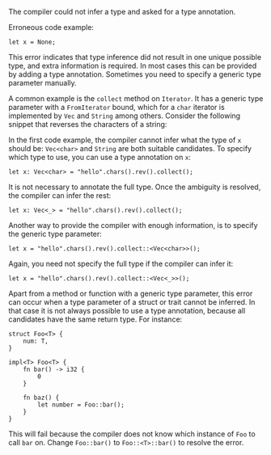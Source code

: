 The compiler could not infer a type and asked for a type annotation.

Erroneous code example:

```compile_fail,E0282
let x = None;
```

This error indicates that type inference did not result in one unique possible
type, and extra information is required. In most cases this can be provided
by adding a type annotation. Sometimes you need to specify a generic type
parameter manually.

A common example is the `collect` method on `Iterator`. It has a generic type
parameter with a `FromIterator` bound, which for a `char` iterator is
implemented by `Vec` and `String` among others. Consider the following snippet
that reverses the characters of a string:

In the first code example, the compiler cannot infer what the type of `x` should
be: `Vec<char>` and `String` are both suitable candidates. To specify which type
to use, you can use a type annotation on `x`:

```
let x: Vec<char> = "hello".chars().rev().collect();
```

It is not necessary to annotate the full type. Once the ambiguity is resolved,
the compiler can infer the rest:

```
let x: Vec<_> = "hello".chars().rev().collect();
```

Another way to provide the compiler with enough information, is to specify the
generic type parameter:

```
let x = "hello".chars().rev().collect::<Vec<char>>();
```

Again, you need not specify the full type if the compiler can infer it:

```
let x = "hello".chars().rev().collect::<Vec<_>>();
```

Apart from a method or function with a generic type parameter, this error can
occur when a type parameter of a struct or trait cannot be inferred. In that
case it is not always possible to use a type annotation, because all candidates
have the same return type. For instance:

```compile_fail,E0282
struct Foo<T> {
    num: T,
}

impl<T> Foo<T> {
    fn bar() -> i32 {
        0
    }

    fn baz() {
        let number = Foo::bar();
    }
}
```

This will fail because the compiler does not know which instance of `Foo` to
call `bar` on. Change `Foo::bar()` to `Foo::<T>::bar()` to resolve the error.
